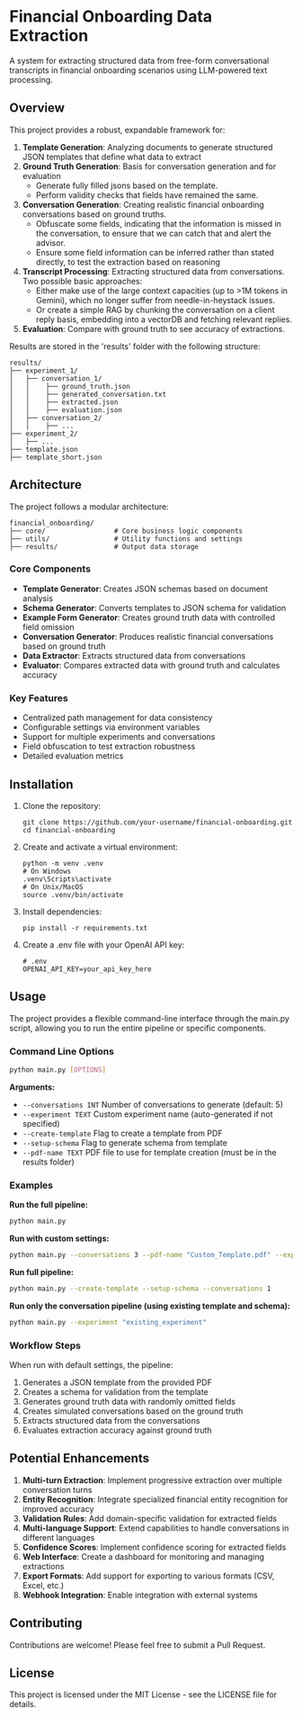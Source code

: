 # Financial Onboarding Data Extraction

A system for extracting structured data from free-form conversational transcripts in financial onboarding scenarios using LLM-powered text processing.

## Overview

This project provides a robust, expandable framework for:

1. **Template Generation**: Analyzing documents to generate structured JSON templates that define what data to extract
2. **Ground Truth Generation**: Basis for conversation generation and for evaluation
   * Generate fully filled jsons based on the template.
   * Perform validity checks that fields have remained the same. 
3. **Conversation Generation**: Creating realistic financial onboarding conversations based on ground truths.
      * Obfuscate some fields, indicating that the information is missed in the conversation, to ensure that we can catch that and alert the advisor.
      * Ensure some field information can be inferred rather than stated directly, to test the extraction based on reasoning
4. **Transcript Processing**: Extracting structured data from conversations. Two possible basic approaches:
   * Either make use of the large context capacities (up to >1M tokens in Gemini), which no longer suffer from needle-in-heystack issues.
   * Or create a simple RAG by chunking the conversation on a client reply basis, embedding into a vectorDB and fetching relevant replies.
5. **Evaluation**: Compare with ground truth to see accuracy of extractions.

Results are stored in the 'results' folder with the following structure:
```
results/
├── experiment_1/
│   ├── conversation_1/
│   │    ├── ground_truth.json
│   │    ├── generated_conversation.txt
│   │    ├── extracted.json
│   │    ├── evaluation.json
│   ├── conversation_2/
│   │    ├── ...
├── experiment_2/
│   ├── ...
├── template.json
├── template_short.json
```
## Architecture

The project follows a modular architecture:

```
financial_onboarding/
├── core/                 # Core business logic components
├── utils/                # Utility functions and settings
├── results/              # Output data storage
```

### Core Components

- **Template Generator**: Creates JSON schemas based on document analysis
- **Schema Generator**: Converts templates to JSON schema for validation
- **Example Form Generator**: Creates ground truth data with controlled field omission
- **Conversation Generator**: Produces realistic financial conversations based on ground truth
- **Data Extractor**: Extracts structured data from conversations
- **Evaluator**: Compares extracted data with ground truth and calculates accuracy

### Key Features

- Centralized path management for data consistency
- Configurable settings via environment variables
- Support for multiple experiments and conversations
- Field obfuscation to test extraction robustness
- Detailed evaluation metrics

## Installation

1. Clone the repository:
   ```
   git clone https://github.com/your-username/financial-onboarding.git
   cd financial-onboarding
   ```

2. Create and activate a virtual environment:
   ```
   python -m venv .venv
   # On Windows
   .venv\Scripts\activate
   # On Unix/MacOS
   source .venv/bin/activate
   ```

3. Install dependencies:
   ```
   pip install -r requirements.txt
   ```

4. Create a .env file with your OpenAI API key:
   ```
   # .env
   OPENAI_API_KEY=your_api_key_here
   ```

## Usage

The project provides a flexible command-line interface through the main.py script, allowing you to run the entire pipeline or specific components.

### Command Line Options

```bash
python main.py [OPTIONS]
```

**Arguments:**

- `--conversations INT`  Number of conversations to generate (default: 5)
- `--experiment TEXT`    Custom experiment name (auto-generated if not specified)
- `--create-template`    Flag to create a template from PDF
- `--setup-schema`       Flag to generate schema from template
- `--pdf-name TEXT`      PDF file to use for template creation (must be in the results folder)

### Examples

**Run the full pipeline:**
```bash
python main.py
```

**Run with custom settings:**
```bash
python main.py --conversations 3 --pdf-name "Custom_Template.pdf" --experiment "test_run_1"
```

**Run full pipeline:**
```bash
python main.py --create-template --setup-schema --conversations 1

```

**Run only the conversation pipeline (using existing template and schema):**
```bash
python main.py --experiment "existing_experiment"
```

### Workflow Steps

When run with default settings, the pipeline:
1. Generates a JSON template from the provided PDF
2. Creates a schema for validation from the template
3. Generates ground truth data with randomly omitted fields
4. Creates simulated conversations based on the ground truth
5. Extracts structured data from the conversations
6. Evaluates extraction accuracy against ground truth

## Potential Enhancements

1. **Multi-turn Extraction**: Implement progressive extraction over multiple conversation turns
2. **Entity Recognition**: Integrate specialized financial entity recognition for improved accuracy
3. **Validation Rules**: Add domain-specific validation for extracted fields
4. **Multi-language Support**: Extend capabilities to handle conversations in different languages
5. **Confidence Scores**: Implement confidence scoring for extracted fields
6. **Web Interface**: Create a dashboard for monitoring and managing extractions
7. **Export Formats**: Add support for exporting to various formats (CSV, Excel, etc.)
8. **Webhook Integration**: Enable integration with external systems

## Contributing

Contributions are welcome! Please feel free to submit a Pull Request.

## License

This project is licensed under the MIT License - see the LICENSE file for details.